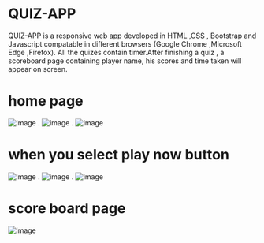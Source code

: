 # QUIZ-APP
 QUIZ-APP is a responsive web app developed in HTML ,CSS , Bootstrap and Javascript compatable in different browsers (Google Chrome ,Microsoft Edge ,Firefox). All the quizes contain timer.After finishing a quiz , a scoreboard page containing player name, his scores and time taken will appear on screen.
 
 # home page
 ![image](https://user-images.githubusercontent.com/83420072/119300154-e8f16480-bc7d-11eb-8f9d-193fddb1bd78.png)
.
![image](https://user-images.githubusercontent.com/83420072/119300194-fad30780-bc7d-11eb-8359-f8697e58d072.png)
.
![image](https://user-images.githubusercontent.com/83420072/119300218-06263300-bc7e-11eb-8003-587f7c2829bd.png)



# when you select play now button

![image](https://user-images.githubusercontent.com/83420072/119300297-27871f00-bc7e-11eb-83e8-1acdb93d0dcd.png)
.
![image](https://user-images.githubusercontent.com/83420072/119300326-3241b400-bc7e-11eb-9517-92fc2f8ee38e.png)
.
![image](https://user-images.githubusercontent.com/83420072/119300372-42f22a00-bc7e-11eb-9b26-57342e2c9896.png)

# score board page

![image](https://user-images.githubusercontent.com/83420072/119300434-6026f880-bc7e-11eb-88fd-938e22132416.png)



